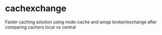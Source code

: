 # cachexchange
Faster caching solution using node-cache and amqp broker/exchange after comparing cachers local vs central
